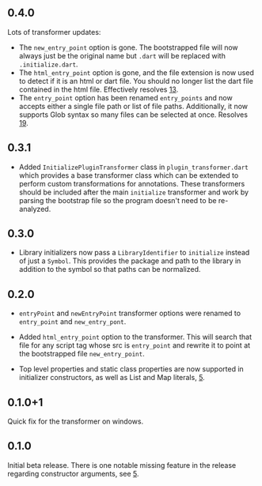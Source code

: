 ## 0.4.0

Lots of transformer updates:

* The `new_entry_point` option is gone. The bootstrapped file will now always
just be the original name but `.dart` will be replaced with `.initialize.dart`.
* The `html_entry_point` option is gone, and the file extension is now used to
detect if it is an html or dart file. You should no longer list the dart file
contained in the html file. Effectively resolves
[13](https://github.com/dart-lang/initialize/issues/13).
* The `entry_point` option has been renamed `entry_points` and now accepts
either a single file path or list of file paths. Additionally, it now supports
Glob syntax so many files can be selected at once. Resolves
[19](https://github.com/dart-lang/initialize/issues/19).

## 0.3.1

* Added `InitializePluginTransformer` class in `plugin_transformer.dart` which
provides a base transformer class which can be extended to perform custom
transformations for annotations. These transformers should be included after the
main `initialize` transformer and work by parsing the bootstrap file so the
program doesn't need to be re-analyzed.

## 0.3.0

* Library initializers now pass a `LibraryIdentifier` to `initialize` instead of
just a `Symbol`. This provides the package and path to the library in addition
to the symbol so that paths can be normalized.

## 0.2.0

* `entryPoint` and `newEntryPoint` transformer options were renamed to
`entry_point` and `new_entry_pont`.

* Added `html_entry_point` option to the transformer. This will search that file
for any script tag whose src is `entry_point` and rewrite it to point at the
bootstrapped file `new_entry_point`.

* Top level properties and static class properties are now supported in
initializer constructors, as well as List and Map literals,
[5](https://github.com/dart-lang/initialize/issues/5).

## 0.1.0+1

Quick fix for the transformer on windows.

## 0.1.0

Initial beta release. There is one notable missing feature in the release
regarding constructor arguments, see
[5](https://github.com/dart-lang/initialize/issues/5).
